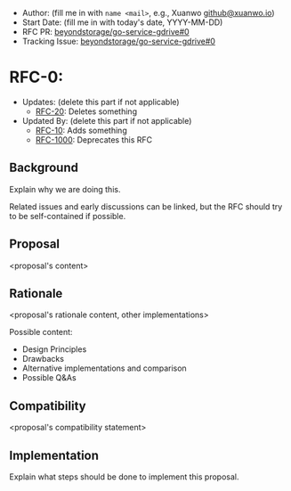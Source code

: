 - Author: (fill me in with `name <mail>`, e.g., Xuanwo <github@xuanwo.io>)
- Start Date: (fill me in with today's date, YYYY-MM-DD)
- RFC PR: [beyondstorage/go-service-gdrive#0](https://github.com/beyondstorage/go-service-gdrive/issues/0)
- Tracking Issue: [beyondstorage/go-service-gdrive#0](https://github.com/beyondstorage/go-service-gdrive/issues/0)

# RFC-0: <proposal name>

- Updates: (delete this part if not applicable)
  - [RFC-20](./20-abc): Deletes something
- Updated By: (delete this part if not applicable)
  - [RFC-10](./10-do-be-do-be-do): Adds something
  - [RFC-1000](./1000-lalala): Deprecates this RFC

## Background

Explain why we are doing this.

Related issues and early discussions can be linked, but the RFC should try to be self-contained if possible.

## Proposal

<proposal's content>

## Rationale

<proposal's rationale content, other implementations>

Possible content:

- Design Principles
- Drawbacks
- Alternative implementations and comparison
- Possible Q&As

## Compatibility

<proposal's compatibility statement>

## Implementation

Explain what steps should be done to implement this proposal.
